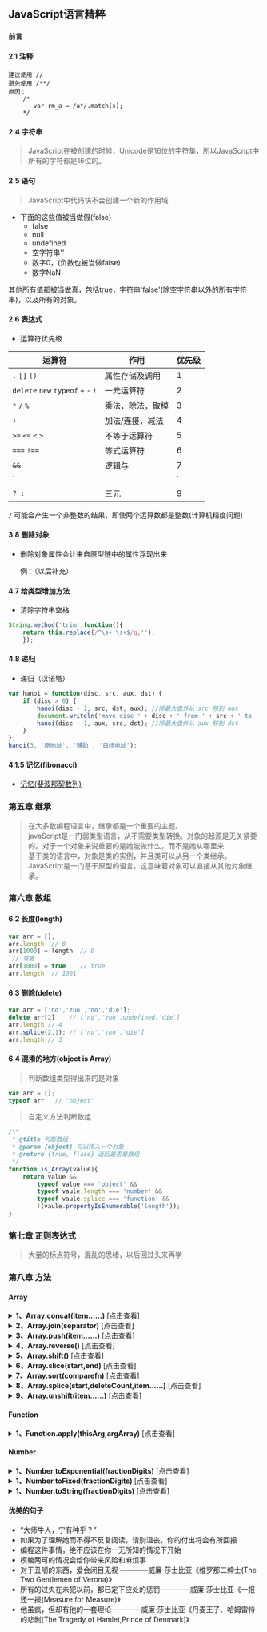 ## JavaScript语言精粹

#### 前言
#### 2.1 注释

	建议使用 //
	避免使用 /**/
	原因：
		/*
		   var rm_a = /a*/.match(s);
		*/
#### 2.4 字符串
	
 > JavaScript在被创建的时候，Unicode是16位的字符集，所以JavaScript中所有的字符都是16位的。

#### 2.5 语句
	
 > JavaScript中代码块不会创建一个新的作用域

 * 下面的这些值被当做假(false)
 	- false
 	- null 
 	- undefined
 	- 空字符串''
 	- 数字0，(负数也被当做false)
 	- 数字NaN

 其他所有值都被当做真，包括true，字符串'false'(除空字符串以外的所有字符串)，以及所有的对象。

#### 2.6 表达式
 	
* 运算符优先级 

| 运算符  								| 作用				| 优先级 |
| ------------------------------------- | ----------------- | ------ |
|  `.` `[]` `()`  						| 属性存储及调用 	|   1    |
|  `delete` `new` `typeof` `+` `-` `!`  | 一元运算符 		|   2    |
|  `*` `/` `%`  						| 乘法，除法，取模 	|   3    |
|  `+` `-`  							| 加法/连接，减法 	|   4    |
|  `>=` `<=` `<` `>`  					| 不等于运算符 		|   5    |
|  `===` `!==`  						| 等式运算符 		|   6    |
|  `&&`  								| 逻辑与 			|   7    |
|  `||`		  							| 逻辑或 			|   8    |
|  `? : `   							| 三元 				|   9    |

  `/` 可能会产生一个非整数的结果，即使两个运算数都是整数(计算机精度问题)

#### 3.8 删除对象
	
 * 删除对象属性会让来自原型链中的属性浮现出来

	例：（以后补充）

#### 4.7 给类型增加方法  
<a name="4chapter"></a>

 * 清除字符串空格

```javascript
String.method('trim',function(){
	return this.replace(/^\s+|\s+$/g,'');
	});
```

#### 4.8 递归 

 * 递归（汉诺塔）

```javascript
var hanoi = function(disc, src, aux, dst) {
	if (disc > 0) {
		hanoi(disc - 1, src, dst, aux); //除最大盘外从 src 移到 aux
		document.writeln('move disc ' + disc + ' from ' + src + ' to ' + dst); //最大盘从 src 移到 dst
		hanoi(disc - 1, aux, src, dst); //除最大盘外从 aux 移到 dst
	}
};
hanoi(3, '原地址', '辅助', '目标地址');
```

#### 4.1.5 记忆(fibonacci)
	
  * [ 记忆(斐波那契数列) ](Demo/fibonacci.html)

### 第五章 继承

> 在大多数编程语言中，继承都是一个重要的主题。  
> javaScript是一门弱类型语言，从不需要类型转换。对象的起源是无关紧要的。对于一个对象来说重要的是她能做什么，而不是她从哪里来  
> 基于类的语言中，对象是类的实例，并且类可以从另一个类继承。JavaScript是一门基于原型的语言，这意味着对象可以直接从其他对象继承。  

### 第六章 数组

#### 6.2 长度(length)
```javascript
var arr = [];
arr.length  // 0
arr[1000] = length  // 0
 // 或者
arr[1000] = true    // true
arr.length  // 1001
```
#### 6.3 删除(delete)
```javascript
var arr = ['no','zuo','no','die'];
delete arr[2]  	 // ['no','zuo',undefined,'die']
arr.length // 4
arr.splice(2,1); // ['no','zuo','die']
arr.length // 3
```
#### 6.4 混淆的地方(object is Array)
> 判断数组类型得出来的是对象
```javascript
var arr = [];
typeof arr   // 'object'
```
> 自定义方法判断数组
```javascript
/**
 * @title 判断数组
 * @param {object} 可以传入一个对象
 * @return {true, flase} 返回是否是数组
 */
function is_Array(value){
	return value &&
		typeof value === 'object' &&
		typeof vaule.length === 'number' &&
		typeof vaule.splice === 'function' &&
		!(vaule.propertyIsEnumerable('length'));
}
```

### 第七章 正则表达式
> 大量的标点符号，混乱的思绪，以后回过头来再学

### 第八章 方法
#### Array
<details>
		<summary><b>1、Array.concat(item……)</b> [点击查看]</summary>

> concat 方法返回一个新数组，它包含Array的浅复制(shallow copy) 并将一个或多个参数item附加在其后。如果参数item是一个数组，那么它的每个元素会被分别添加。此外，详情参见Array.push(item……)方法。

```JavaScript
var a = ['a','b','c'];
var b = ['x','y','z'];
var c = a.concat(b,true)  	// c 是 ['a','b','c','x','y','z',true]
```
</details>

<details>
		<summary><b>2、Array.join(separator)</b> [点击查看]</summary>

> join方法把一个Array构造成一个字符串。他将Array中的每个元素构造成一个字符串，并用一个separator(分离器)为分隔符把它们连接在一起。默认的separator(分离器)是 `,` 。为了实现无间隔连接，我们可以用空字符串作为separator.
> 如果你想把大量的片段组装成一个字符串，把这些片段放到一个数组中并用 `join` 方法连接她们通常比用`+`元素运算符连接这些片段要快。

```JavaScript
var a = ['a','b','c'];
a.push('b');
var c = a.join(') 	// c 是 'abcd'
```
* Array.pop()

> `pop`和`push`方法使数组`Array`像堆栈(stack)一样工作。`pop`方法移除`Array`中的最后一个元素并返回该元素。如果该`Array`是空的，他会返回`undefined`
```JavaScript
var a = ['a','b','c','d'];
var c = a.pop() 	// a 是 ['a','b','c'] && c 是 'd'
```
> `pop` 可以像这样实现：
```JavaScript 
Array.method('pop',function(){
	return this.splice(this.length - 1)[0];
	})
```

</details>

<details>
		<summary><b>3、Array.push(item……)</b> [点击查看]</summary>

> `push` 方法将一个或多个参数`item`附件到一个数组的尾部。不像`concat`方法那样，它会修改该数组`Array`,如果参数`item`是一个数组，它会将参数数组作为单个元素整个添加到数组中。它返回这个数组`Array`的新长度值。
```JavaScript
var a = ['a','b','c'];
var b = ['x','y','z'];
var c = a.push(b,true);
// a 是 ['a','b','c',['x','y','z'],true]
// c 是 5;
```
> `psuh` 可以像这样实现：
Array.method('push',function(){
	this.splice.apply(
			this,
			[this.length,0].concat(Array.prototype.slice.apply(arguments))
		);
		return this.length;
});

</details>

<details>
		<summary><b>4、Array.reverse()</b> [点击查看]</summary>
`reverse`方法反转`Array`中的元素的顺序。它返回当前的Array；

```JavaScript
var a = ['a','b','c'];
var b = a.reverse();
// a和b都是 ['c','b','a']
```

</details>

<details>
		<summary><b>5、Array.shift()</b> [点击查看]</summary>

> `shift` 方法移除数组`Array`中的第一个元素并返回该元素。如果这个数组`Array`是空的，它会返回一个`undefined`,`shift`通常比pop慢的多：

```JavaScript
var a = ['a','b','c'];
var c = a.shift(); 		// a 是 ['b','c'] && c 是 'a'
```
>  `shift` 可以这样实现：
```JavaScript
Array.method('shift',function(){
	return this.splice(0,1)[0]
	})
```

</details>

<details>
		<summary><b>6、Array.slice(start,end)</b> [点击查看]</summary>

> `slice`方法对 `Array`中的一段做浅复制。第一个被复制的元素是`Array[start]`。他将一直复制到`Array[end]`为止。`end`参数是可选的，并且默认值是该数组的长度`Array.length`。如果两个参数中的任何一个是负数，`Array.length`将和它们相加来试图使它们成为非负数。如果`start`大于等于`Array.length`,得到的结果将是一个新的空数组。千万别把`slice`和`splice`混淆了。此外请参见后边章节的`String.slice`。
```JavaScript
var a = ['a','b'c],
	b = a.slice(0,1), 	// b 是 ['a']
	c = a.clice(1), 	// c 是 ['b','c']
	b = a.slice(1,20);	// d 是 ['b']
```

</details>

<details>
		<summary><b>7、Array.sort(comparefn)</b> [点击查看]</summary>

> `sort` 方法对`Array`中的内容进行适当的排序。它不能正确地给一组数字排序：
```JavaScript
var n = [4,8,15,16,23,42];
n.sort(); 	// n 是 [15,16,23,4,42,8]
```
> `JavaScript`的默认比较函数假定所有被排序的元素都是字符串。它尚未足够智能到在比较这些元素之前先检测它们的类型，所以当它比较这些数字的时候会将它们转化为字符串，导致得到一个令人吃惊的错误结果。
> 幸运的是，可以使用自己的比较函数来替换默认的比较函数。自己的比较函数应该接受两个参数，并且如果这两个参数相等则返回`0`,如果第一个函数应该排列在前面，则返回一个负数，如果第二个参数应该排列在前面，则返回一个正数。
```JavaScript
n.sort(function(a,b){
	return a -b;
	})
// n 是 [4,8,15,16,23,42]
```
> 上面这个函数将给数字排序，但它不能给字符串排序。如果我们想要给任何简单数组排序，则必须做更多的工作：
```JavaScript
var m = ['aa','bb','a',4,8,15,16,23,42];
m.sort(function(a,b){
		if(a === b){
			return 0;
		}
		if(typeof a === typeof b){
			return a < b ? -1:1;
		}
		return typeof a < typeof b ? -1 : 1;
	});
	// m 是 [4,8,15,16,23,42,'a','aa','bb']
```

> 如果大小写不重要，比较的函数应该在比较运算之前将它们转化为小写。详情参见`String.localeCompare`。
> 如果有一个更智能的比较函数我们也可以给对象数组排序。为了在一般情况下让这个事情更容易，我们将编写一个比较的函数；

```JavaScript
// by 简述接收一个成员名字符串做为参数
// 并返回一个可以用来包含该成员的对象数组进行排序的比较函数
var by = function (name){
	return function(o,p){
		var a,b;
		if(typeof o === 'object' && typeof p === 'object' && o &&p){
			a = o[name];
			b = p[name];
			if(a === b){
				return 0;
			}
			if(typeof a === typeof b){
				return a < b ? -1 : 1;
			}
			return typeof a < typeof b ? -1 : 1;
		}else {
			throw {
				name: 'Error',
				message: 'Expected an object when sorting by' + name;
			};
		}
	};
};
var s = [
	{first:'Joe', last: 'Besser'},
	{first:'Moe', last: 'Howard'},
	{first:'Joe', last: 'DeRita'},
	{first:'Shemp', last: 'Howard'},
	{first:'Larry', last: 'Fine'},
	{first:'Curly', last: 'Howrd'}
];
s.sort(by('first'))
// s 是 [
//	{first:'Curly', last: 'Howrd'}
//	{first:'Joe', last: 'Besser'},
//	{first:'Joe', last: 'DeRita'},
//	{first:'Larry', last: 'Fine'},
//	{first:'Moe', last: 'Howard'},
//	{first:'Shemp', last: 'Howard'},
// ]
```

<details>
		<summary> `sort`语法是不稳定的 <b>[点击查看]</b> ,所以下面的调用	</summary>

_排序的稳定性是指排序后的数组的相等值的相对应位置没有发生改变，而不稳定性排序则会改变相等值的对应位置。详细内容请参见 http://zh.weikepedin.org/wiki/排序算法 。 `JavaScript`的`sort`方法的稳定性根据不同浏览器的实现而不一致。可查见 http://developer.mozilln.org/Cn/Core_JavaScript_1.5_Reference/Global_Objects/Array/Sort 中的介绍。_
</details>

```JavaScript
	s.sort(by('first')).sort(by('last'));
```


> 不能保证产生正确的序列。如果你想基于多个键值进行排序，你需要再次做更多的工作。我们可以修改`by`函数，让其可以接受第二个参数，当主要的键值产生一个匹配的时候，另一个`compare`方法将被调用以决出高下。 

```JavaScript
	// by 函数接受一个成员名字符串和一个可选的次要比较函数做为参数。
	// 并返回一个可以用来对包含该成员的对象数组进行排序的比较函数。
	// 当 `o[name]` 和 `p[name]`相等时，次要比较函数被用来决出高下。
```
```JavaScript
var by = function (name,minor){
	return function(o,p){
		var a,b;
		if(o && p && typeof o === 'object' && typeof p === 'object'){
			a = o[name];
			b = p[name];
			if(a === b){
				return typeof minor === 'function' ? minor(o,p) : 0;
			}
			if(typeof a === typeof b){
				return a < b ? -1 : 1;
			}
			return typeof a < typeof b ? -1 : 1;
		} else {
			throw {
				name: 'Error',
				message: 'Expected an object when sorting by ' + name;
			};
		}
	};
};
s.sort(by('last',by('first')));
// s 是 [
//	{first:'Joe', last: 'Besser'},
//	{first:'Joe', last: 'DeRita'},
//	{first:'Larry', last: '	Fine'},
//	{first:'Curly', last: 'Howrd'}
//	{first:'Moe', last: 'Howard'},
//	{first:'Shemp', last: 'Howard'},
// ]
```

</details>

<details>
		<summary><b>8、Array.splice(start,deleteCount,item……)</b> [点击查看]</summary>

> `splice`方法从`Array`中移除一个或多个元素，并用新的`item`替换它们。参数`start`是从数组`Array`中移除元素的开始位置。参数`deleteCount`是要移除的元素个数。如果有额外的参数，那些`item`都将插入到移除元素的位置上。它返回一个包含被移除元素的数组。
> `splice`最主要的用处是从一个数组中删除元素。千万不要把`splice`和`slice`混淆了；
```JavaScript
var a = ['a','b','c'];
var r = a.splice(1,1,'ache','bug');
// a 是 ['a','ache','bug','c']
// r 是 ['b']
```
> `splice`可以这样实现；
```JavaScript
Array.method('splice',function(start,deleteCount){
		var max = Math.max,
			min = Math.min,
			delta,
			element,
			insertCount = max(arguments.length-1,0),
			k = 0,
			len = this.length,
			new_len,
			result = [],
			shift_count;

		start = start || 0;
		if(start < 0){
			start += len;
		}
		start = max(min(start,len),0);
		deleteCount = max(min(typeof deleteCount === 'number' ? deleteCount : len, len - start),0);
		delta = insertCount - deleteCount;
		new_len = len + delta;
		while(k < deleteCount){
			if(element !== undefined){
				result[k] = element;
			}
			k +=1;
		}
		shift_count = len - start - deleteCount;
		if(delta < 0){
			k = start + insertCount;
			while(shift_count){
				this.[k] = this[k - delta];
				k += 1;
				shift_count -= 1;
			}
			this.length = new_len;
		} else if (delta > 0){
			k = 1;
			while(shift_count){
				this[new_len - k] = this.[len - k];
				k += 1;
				shift_count -= 1;
			}
		}
		for(k = 0; k < insertCount; k += 1;{
			this.[start + k] = arguments[k + 2];
		}
		return result;
	})

```

</details>

<details>
		<summary><b>9、Array.unshift(item……)</b> [点击查看]</summary>

> `unshift`方法像`push`方法一样用于将元素添加懂啊数组中，但它是把`item`插入到`Array`的开始部分而不是尾部。它返回`Array`的新的<summary>长度值[点击查看]</summary>

	<details>
	_IE6之前的浏览器中，`JScript`引擎对`unshift`方法实现有错误，它返回的值永远是`undefined`。`IE7`之后的浏览器修正了这个错误_
	</details>

```JavaScript
var a = ['a','b','c'];
var r = a.unshift('?','@');
// a 是 ['?','@','a','b','c']
// r 是 5
```

> `unshift`可以像这样实现；
```JavaScript
Array.method('unshift', function(){
		this.splice.apply(this.[0,0].concat(Array.prototype.slice.apply(arguments)));
		retrun this.length;
	})
```

</details>

#### Function
<details>
	<summary><b>1、Function.apply(thisArg,argArray)</b> [点击查看]</summary>

> `apply`方法调用函数`function`,传递一个被绑定到`this`上的对象和一个可选的参数数组，`apply`方法被用在`apply`调用模式(applu invocation pattern)[【详见4章】](#4chapter)中

```JavaScript
Function.method('bind', function(that){
// 返回一个函数，调用这个函数就像它是那个对象的方法一样。
var method = this,
    slice = Array.prototype.slice,
    args = slice.apply(arguments,[1]);
return function(){
		return method.apply(that, args.concat(slice.apply(arguments, [0])));
	}
})
var x = function (){
	retrun this.value;
}.bind({value: 666});
alert(x()); 	// 666
```
</details>


#### Number
<details>
	<summary><b>1、Number.toExponential(fractionDigits)</b> [点击查看]</summary>

> `toExponential`方法把这个`number`转换成一个指数形式的字符串。可选参数`fractionDigits`控制其小数点后的数字位数。它的值必须在0值20之间。
```JavaScript
document.writeln(Math.PI.toExponential(0));
document.writeln(match.PI.toExponential(2));
document.writeln(match.PI.toExponential(7));
document.writeln(match.PI.toExponential(16));
document.writeln(match.PI.toExponential());
// 结果
3e + 0
3.14e + 0
3.1415927e + 0
3.1415926535897930e + 0
3.141592653589793e + 0
```

</details>

<details>
	<summary><b>1、Number.toFixed(fractionDigits)</b> [点击查看]</summary>
> `toFixed`方法把这个`number`转换成为一个十进制数形成的字符串。可选参数`fractionDigits`控制其小数点后的数字位数。它的值必须在0和20之间。默认为0；

```JavaScript
document.writeln(Math.PI.toFixed(0));
document.writeln(match.PI.toFixed(2));
document.writeln(match.PI.toFixed(7));
document.writeln(match.PI.toFixed(16));
document.writeln(match.PI.toFixed());
// 结果
3
3.14
3.1415927
3.1415926535897930
3
```
</details>

<details>
	<summary><b>1、Number.toString(fractionDigits)</b> [点击查看]</summary>
> `toString`方法把这个`number`转换成为一个十进制数形成的字符串。可选参数`fractionDigits`控制其小数点后的数字位数。它的值必须在0和20之间。默认为0；

```JavaScript
document.writeln(Math.PI.toString(0));
document.writeln(match.PI.toString(2));
document.writeln(match.PI.toString(7));
document.writeln(match.PI.toString(16));
document.writeln(match.PI.toString());
// 结果
3
3.14
3.1415927
3.1415926535897930
3
```
</details>

#### 优美的句子

* “大师牛人，宁有种乎？”
* 如果为了理解她而不得不反复阅读，请别沮丧。你的付出将会有所回报
* 编程这件事情，绝不应该在你一无所知的情况下开始
* 模棱两可的情况会给你带来风险和麻烦事
* 对于丑陋的东西，爱会闭目无视 			————威廉·莎士比亚《维罗那二绅士(The Two Gentlemen of Verona)》
* 所有的过失在未犯以前，都已定下应处的惩罚 		————威廉·莎士比亚《一报还一报(Measure for Measure)》
* 他虽疯，但却有他的一套理论 		————威廉·莎士比亚《丹麦王子、哈姆雷特的悲剧(The Tragedy of Hamlet,Prince of Denmark)》
